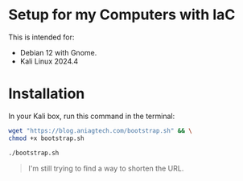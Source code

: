 # Setup for my Computers with IaC

This is intended for: 

- Debian 12 with Gnome.
- Kali Linux 2024.4

# Installation

In your Kali box, run this command in the terminal:

```bash
wget "https://blog.aniagtech.com/bootstrap.sh" && \
chmod +x bootstrap.sh
```

```bash
./bootstrap.sh
```

> I'm still trying to find a way to shorten the URL.
